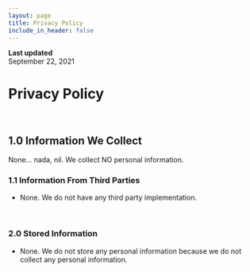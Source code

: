 ```yaml
---
layout: page
title: Privacy Policy
include_in_header: false
---
```


**Last updated**  
September 22, 2021

# Privacy Policy

<br>

## 1.0 Information We Collect
None... nada, nil. We collect NO personal information.

### 1.1 Information From Third Parties
- None. We do not have any third party implementation.

<br>

### 2.0 Stored Information
- None. We do not store any personal information because we do not collect any personal information.

